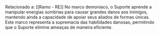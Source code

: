 Relacionado a: [[Ramo - RE]]
No marco demoníaco, o Suporte aprende a manipular energias sombrias para causar grandes danos aos inimigos, mantendo ainda a capacidade de apoiar seus aliados de formas únicas. Este marco representa a supremacia das habilidades danosas, permitindo que o Suporte elimine ameaças de maneira eficiente.